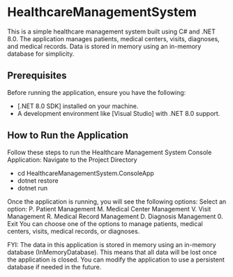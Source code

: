 # HealthcareManagementSystem


This is a simple healthcare management system built using C# and .NET 8.0. The application manages patients, medical centers, visits, diagnoses, and medical records. Data is stored in memory using an in-memory database for simplicity.

## Prerequisites

Before running the application, ensure you have the following:

- [.NET 8.0 SDK] installed on your machine.
- A development environment like [Visual Studio] with .NET 8.0 support.

## How to Run the Application

Follow these steps to run the Healthcare Management System Console Application:
Navigate to the Project Directory
- cd HealthcareManagementSystem.ConsoleApp
- dotnet restore
- dotnet run

Once the application is running, you will see the following options:
Select an option:
P. Patient Management
M. Medical Center Management
V. Visit Management
R. Medical Record Management
D. Diagnosis Management
0. Exit
You can choose one of the options to manage patients, medical centers, visits, medical records, or diagnoses.

FYI:
The data in this application is stored in memory using an in-memory database (InMemoryDatabase). This means that all data will be lost once the application is closed. You can modify the application to use a persistent database if needed in the future.
  
